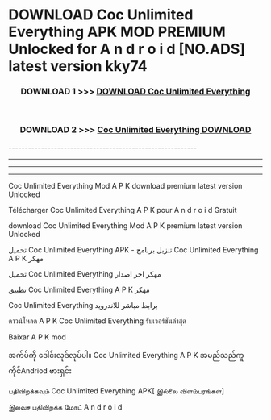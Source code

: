 # DOWNLOAD Coc Unlimited Everything  APK MOD PREMIUM Unlocked for A n d r o i d [NO.ADS] latest version kky74 



<div align="center">

<h3>DOWNLOAD 1 >>> <a href="https://getmod2.web.app/?judul=Coc Unlimited Everything ">DOWNLOAD Coc Unlimited Everything </a></h3><br>

<h3>DOWNLOAD 2 >>> <a href="https://getmod2.web.app/?judul=Coc Unlimited Everything ">Coc Unlimited Everything  DOWNLOAD </a></h3>

</div>
----------------------------------------------------------

----------------------------------------------------------

----------------------------------------------------------

----------------------------------------------------------

Coc Unlimited Everything  Mod A P K download premium latest version Unlocked

Télécharger Coc Unlimited Everything  A P K pour A n d r o i d Gratuit

download Coc Unlimited Everything  Mod A P K premium latest version Unlocked

تحميل Coc Unlimited Everything  APK - تنزيل برنامج Coc Unlimited Everything  A P K مهكر

تحميل Coc Unlimited Everything  مهكر اخر اصدار

تطبيق Coc Unlimited Everything  A P K مهكر

Coc Unlimited Everything  برابط مباشر للاندرويد

ดาวน์โหลด A P K Coc Unlimited Everything  รับเวอร์ชันล่าสุด

Baixar A P K mod

အက်ပ်ကို ဒေါင်းလုဒ်လုပ်ပါ။ Coc Unlimited Everything  A P K အမည်သည်ကူကိုင်Andriod ဗားရှင်း

பதிவிறக்கவும் Coc Unlimited Everything  APK[ இல்லை விளம்பரங்கள்] 
 
இலவச பதிவிறக்க மோட் A n d r o i d



